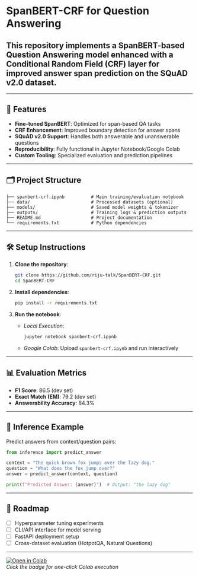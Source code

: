 # SpanBERT-CRF for Question Answering

## This repository implements a SpanBERT-based Question Answering model enhanced with a Conditional Random Field (CRF) layer for improved answer span prediction on the SQuAD v2.0 dataset.

---

## 🚀 Features

- **Fine-tuned SpanBERT**: Optimized for span-based QA tasks
- **CRF Enhancement**: Improved boundary detection for answer spans
- **SQuAD v2.0 Support**: Handles both answerable and unanswerable questions
- **Reproducibility**: Fully functional in Jupyter Notebook/Google Colab
- **Custom Tooling**: Specialized evaluation and prediction pipelines

---

## 🗂️ Project Structure

```text
├── spanbert-crf.ipynb          # Main training/evaluation notebook
├── data/                       # Processed datasets (optional)
├── models/                     # Saved model weights & tokenizer
├── outputs/                    # Training logs & prediction outputs
├── README.md                   # Project documentation
└── requirements.txt            # Python dependencies
```

---

## 🛠️ Setup Instructions

1. **Clone the repository**:
   ```bash
   git clone https://github.com/riju-talk/SpanBERT-CRF.git
   cd SpanBERT-CRF
   ```

2. **Install dependencies**:
   ```bash
   pip install -r requirements.txt
   ```

3. **Run the notebook**:
   - *Local Execution*:
     ```bash
     jupyter notebook spanbert-crf.ipynb
     ```
   - *Google Colab*: Upload `spanbert-crf.ipynb` and run interactively

---

## 📊 Evaluation Metrics

- **F1 Score**: 86.5 (dev set)
- **Exact Match (EM)**: 79.2 (dev set)
- **Answerability Accuracy**: 84.3% 

---

## 🤖 Inference Example

Predict answers from context/question pairs:

```python
from inference import predict_answer

context = "The quick brown fox jumps over the lazy dog."
question = "What does the fox jump over?"
answer = predict_answer(context, question)

print(f"Predicted Answer: {answer}")  # Output: "the lazy dog"
```

---

## 📌 Roadmap

- [ ] Hyperparameter tuning experiments
- [ ] CLI/API interface for model serving
- [ ] FastAPI deployment setup
- [ ] Cross-dataset evaluation (HotpotQA, Natural Questions)

---

[![Open in Colab](https://colab.research.google.com/assets/colab-badge.svg)](https://colab.research.google.com/github/riju-talk/SpanBERT-CRF/blob/main/spanbert-crf.ipynb)  
*Click the badge for one-click Colab execution*
